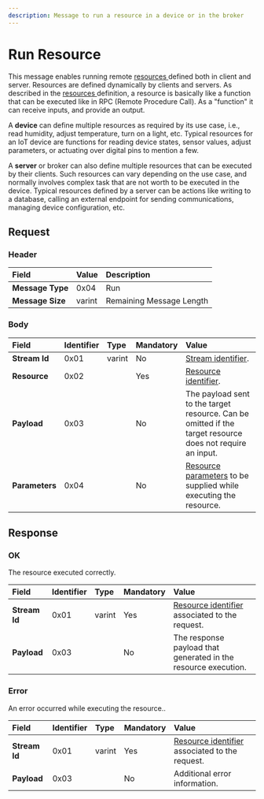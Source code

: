 ```yaml
---
description: Message to run a resource in a device or in the broker
---
```


# Run Resource

This message enables running remote [resources ](../definitions.md#resources)defined both in client and server. Resources are defined dynamically by clients and servers. As described in the [resources ](../definitions.md#resources)definition, a resource is basically like a function that can be executed like in RPC \(Remote Procedure Call\). As a "function" it can receive inputs, and provide an output. 

A **device** can define multiple resources as required by its use case, i.e., read humidity, adjust temperature, turn on a light, etc.  Typical resources for an IoT device are functions for reading device states, sensor values, adjust parameters, or actuating over digital pins to mention a few.

A **server** or broker can also define multiple resources that can be executed by their clients. Such resources can vary depending on the use case, and normally involves complex task that are not worth to be executed in the device. Typical resources defined by a server can be actions like writing to a database, calling an external endpoint for sending communications, managing device configuration, etc.

## Request

### Header

| Field | Value | Description |
| :--- | :--- | :--- |
| **Message Type** | 0x04 | Run |
| **Message Size** | varint | Remaining Message Length |

### Body

| Field | Identifier | Type | Mandatory | Value |
| :--- | :--- | :--- | :--- | :--- |
| **Stream Id** | 0x01 | varint | No | [Stream identifier](../definitions.md#stream-identifier). |
| **Resource**  | 0x02 |  | Yes | [Resource identifier](../definitions.md#resource-identifier). |
| **Payload** | 0x03 |  | No | The payload sent to the target resource. Can be omitted if the target resource does not require an input. |
| **Parameters** | 0x04 |  | No | [Resource parameters](../definitions.md#resource-parameters) to be supplied while executing  the resource. |

## Response

### OK

The resource executed correctly.

| Field | Identifier | Type | Mandatory | Value |
| :--- | :--- | :--- | :--- | :--- |
| **Stream Id**  | 0x01 | varint | Yes | [Resource identifier](../definitions.md#resource-identifier) associated to the request. |
| **Payload** | 0x03 |  | No | The response payload that generated in the resource execution. |

### Error

An error occurred while executing the resource..

| Field | Identifier | Type | Mandatory | Value |
| :--- | :--- | :--- | :--- | :--- |
| **Stream Id**  | 0x01 | varint | Yes | [Resource identifier](../definitions.md#resource-identifier) associated to the request. |
| **Payload** | 0x03 |  | No | Additional error information. |


